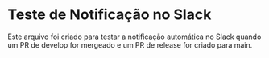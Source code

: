 # Teste de Notificação no Slack

Este arquivo foi criado para testar a notificação automática no Slack quando um PR de develop for mergeado e um PR de release for criado para main. 